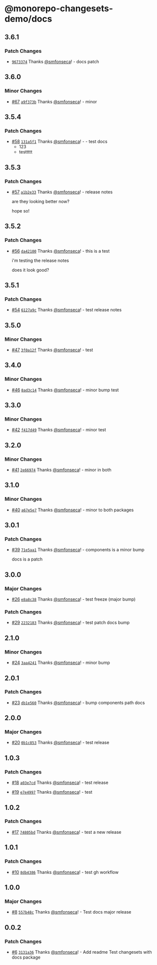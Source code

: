 # @monorepo-changesets-demo/docs

## 3.6.1

### Patch Changes

- [`9673374`](https://github.com/smfonseca/monorepo-changesets-demo/commit/96733743e9cf5ed4a452767f627a402d70772630) Thanks [@smfonseca](https://github.com/smfonseca)! - docs patch

## 3.6.0

### Minor Changes

- [#67](https://github.com/smfonseca/monorepo-changesets-demo/pull/67) [`a9f373b`](https://github.com/smfonseca/monorepo-changesets-demo/commit/a9f373b4c9b923c961d00b3af9aed3b6127f3196) Thanks [@smfonseca](https://github.com/smfonseca)! - minor

## 3.5.4

### Patch Changes

- [#58](https://github.com/smfonseca/monorepo-changesets-demo/pull/58) [`131a5f1`](https://github.com/smfonseca/monorepo-changesets-demo/commit/131a5f198dcb5252158e579f926d26504fae6e9a) Thanks [@smfonseca](https://github.com/smfonseca)! - - test docs
  - 123
  - testtttt

## 3.5.3

### Patch Changes

- [#57](https://github.com/smfonseca/monorepo-changesets-demo/pull/57) [`a1b2e33`](https://github.com/smfonseca/monorepo-changesets-demo/commit/a1b2e3390b922b3a13ca36aca8c9266ac9a49f66) Thanks [@smfonseca](https://github.com/smfonseca)! - release notes

  are they looking better now?

  hope so!

## 3.5.2

### Patch Changes

- [#56](https://github.com/smfonseca/monorepo-changesets-demo/pull/56) [`da42100`](https://github.com/smfonseca/monorepo-changesets-demo/commit/da4210060a28a25402fe4ed097f8821cb757e14c) Thanks [@smfonseca](https://github.com/smfonseca)! - this is a test

  i'm testing the release notes

  does it look good?

## 3.5.1

### Patch Changes

- [#54](https://github.com/smfonseca/monorepo-changesets-demo/pull/54) [`6127a9c`](https://github.com/smfonseca/monorepo-changesets-demo/commit/6127a9cc3201311931cbfc999e51d7d0131043a5) Thanks [@smfonseca](https://github.com/smfonseca)! - test release notes

## 3.5.0

### Minor Changes

- [#47](https://github.com/smfonseca/monorepo-changesets-demo/pull/47) [`3f0a12f`](https://github.com/smfonseca/monorepo-changesets-demo/commit/3f0a12fe3ccbb67938e490c4cc0f805a5775da4f) Thanks [@smfonseca](https://github.com/smfonseca)! - test

## 3.4.0

### Minor Changes

- [#46](https://github.com/smfonseca/monorepo-changesets-demo/pull/46) [`8ad3c14`](https://github.com/smfonseca/monorepo-changesets-demo/commit/8ad3c144b1a0631b06be07a3467a94f4c39009f9) Thanks [@smfonseca](https://github.com/smfonseca)! - minor bump test

## 3.3.0

### Minor Changes

- [#42](https://github.com/smfonseca/monorepo-changesets-demo/pull/42) [`f417d49`](https://github.com/smfonseca/monorepo-changesets-demo/commit/f417d4994e247ae0c58af37569dbbcb4bbb645f2) Thanks [@smfonseca](https://github.com/smfonseca)! - minor test

## 3.2.0

### Minor Changes

- [#41](https://github.com/smfonseca/monorepo-changesets-demo/pull/41) [`2e66974`](https://github.com/smfonseca/monorepo-changesets-demo/commit/2e66974d76729dcd405841e20b6a75dfde0d5010) Thanks [@smfonseca](https://github.com/smfonseca)! - minor in both

## 3.1.0

### Minor Changes

- [#40](https://github.com/smfonseca/monorepo-changesets-demo/pull/40) [`a67e5e7`](https://github.com/smfonseca/monorepo-changesets-demo/commit/a67e5e7675c399c30c10c04b0109fc12a68f21ba) Thanks [@smfonseca](https://github.com/smfonseca)! - minor to both packages

## 3.0.1

### Patch Changes

- [#39](https://github.com/smfonseca/monorepo-changesets-demo/pull/39) [`71e5aa1`](https://github.com/smfonseca/monorepo-changesets-demo/commit/71e5aa13cd8afe78ba9114ae41082f8b1b6b3095) Thanks [@smfonseca](https://github.com/smfonseca)! - components is a minor bump

  docs is a patch

## 3.0.0

### Major Changes

- [#26](https://github.com/smfonseca/monorepo-changesets-demo/pull/26) [`e8a8c38`](https://github.com/smfonseca/monorepo-changesets-demo/commit/e8a8c388c2ad099354253a4b5418c39a9a66ac05) Thanks [@smfonseca](https://github.com/smfonseca)! - test freeze (major bump)

### Patch Changes

- [#29](https://github.com/smfonseca/monorepo-changesets-demo/pull/29) [`2232183`](https://github.com/smfonseca/monorepo-changesets-demo/commit/2232183ae900bca237cb360ba92fbdb00940617f) Thanks [@smfonseca](https://github.com/smfonseca)! - test patch docs bump

## 2.1.0

### Minor Changes

- [#24](https://github.com/smfonseca/monorepo-changesets-demo/pull/24) [`3aa4241`](https://github.com/smfonseca/monorepo-changesets-demo/commit/3aa42418e80ed8288e495def9f8fcc1f018c0c06) Thanks [@smfonseca](https://github.com/smfonseca)! - minor bump

## 2.0.1

### Patch Changes

- [#23](https://github.com/smfonseca/monorepo-changesets-demo/pull/23) [`db1e560`](https://github.com/smfonseca/monorepo-changesets-demo/commit/db1e560356ce004d771448ebc7124cc2c7f244a3) Thanks [@smfonseca](https://github.com/smfonseca)! - bump components
  path docs

## 2.0.0

### Major Changes

- [#20](https://github.com/smfonseca/monorepo-changesets-demo/pull/20) [`0b1c853`](https://github.com/smfonseca/monorepo-changesets-demo/commit/0b1c853ec91a81ecb626a4d08654229422b6e8e2) Thanks [@smfonseca](https://github.com/smfonseca)! - test release

## 1.0.3

### Patch Changes

- [#18](https://github.com/smfonseca/monorepo-changesets-demo/pull/18) [`a03e7cd`](https://github.com/smfonseca/monorepo-changesets-demo/commit/a03e7cdafe8feda7663d9296ea6a9d9d3bcbc5e6) Thanks [@smfonseca](https://github.com/smfonseca)! - test release

- [#19](https://github.com/smfonseca/monorepo-changesets-demo/pull/19) [`e7e4997`](https://github.com/smfonseca/monorepo-changesets-demo/commit/e7e49979f755f13f10f702d07353bef1fd508878) Thanks [@smfonseca](https://github.com/smfonseca)! - test

## 1.0.2

### Patch Changes

- [#17](https://github.com/smfonseca/monorepo-changesets-demo/pull/17) [`74805bd`](https://github.com/smfonseca/monorepo-changesets-demo/commit/74805bdedbf5d6263274167ef9900ffa4fced9b8) Thanks [@smfonseca](https://github.com/smfonseca)! - test a new release

## 1.0.1

### Patch Changes

- [#10](https://github.com/smfonseca/monorepo-changesets-demo/pull/10) [`8db4386`](https://github.com/smfonseca/monorepo-changesets-demo/commit/8db4386268c867f0e4eae42522a4f0963181b200) Thanks [@smfonseca](https://github.com/smfonseca)! - test gh workflow

## 1.0.0

### Major Changes

- [#8](https://github.com/smfonseca/monorepo-changesets-demo/pull/8) [`557b48c`](https://github.com/smfonseca/monorepo-changesets-demo/commit/557b48cfb9463d2790dd4bc19f1fa7ccd067b0c5) Thanks [@smfonseca](https://github.com/smfonseca)! - Test docs major release

## 0.0.2

### Patch Changes

- [#6](https://github.com/smfonseca/monorepo-changesets-demo/pull/6) [`3131a36`](https://github.com/smfonseca/monorepo-changesets-demo/commit/3131a36121b1b903e29ba63f60feef1c5e8f2010) Thanks [@smfonseca](https://github.com/smfonseca)! - Add readme
  Test changesets with docs package
